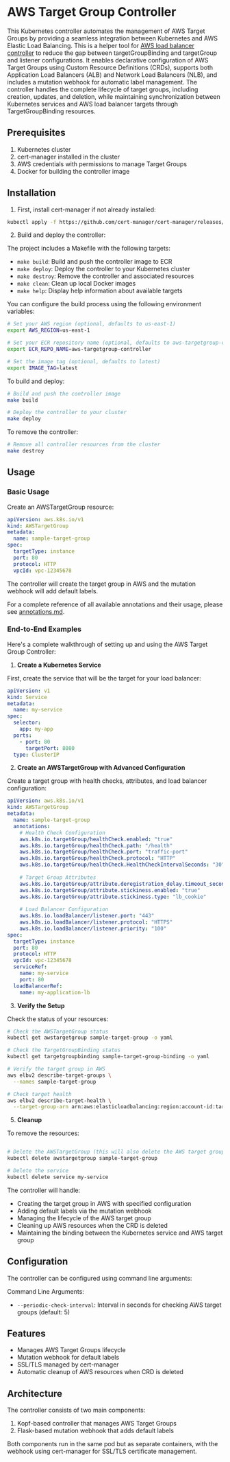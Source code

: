 # AWS Target Group Controller

This Kubernetes controller automates the management of AWS Target Groups by providing a seamless integration between Kubernetes and AWS Elastic Load Balancing. This is a helper tool for [AWS load balancer controller](https://github.com/kubernetes-sigs/aws-load-balancer-controller) to reduce the gap between targetGroupBinding and targetGroup and listener configurations. It enables declarative configuration of AWS Target Groups using Custom Resource Definitions (CRDs), supports both Application Load Balancers (ALB) and Network Load Balancers (NLB), and includes a mutation webhook for automatic label management. The controller handles the complete lifecycle of target groups, including creation, updates, and deletion, while maintaining synchronization between Kubernetes services and AWS load balancer targets through TargetGroupBinding resources.

## Prerequisites

1. Kubernetes cluster
2. cert-manager installed in the cluster
3. AWS credentials with permissions to manage Target Groups
4. Docker for building the controller image

## Installation

1. First, install cert-manager if not already installed:
```bash
kubectl apply -f https://github.com/cert-manager/cert-manager/releases/download/v1.11.0/cert-manager.yaml
```

2. Build and deploy the controller:

The project includes a Makefile with the following targets:
- `make build`: Build and push the controller image to ECR
- `make deploy`: Deploy the controller to your Kubernetes cluster
- `make destroy`: Remove the controller and associated resources
- `make clean`: Clean up local Docker images
- `make help`: Display help information about available targets

You can configure the build process using the following environment variables:
```bash
# Set your AWS region (optional, defaults to us-east-1)
export AWS_REGION=us-east-1

# Set your ECR repository name (optional, defaults to aws-targetgroup-controller)
export ECR_REPO_NAME=aws-targetgroup-controller

# Set the image tag (optional, defaults to latest)
export IMAGE_TAG=latest
```

To build and deploy:
```bash
# Build and push the controller image
make build

# Deploy the controller to your cluster
make deploy
```

To remove the controller:
```bash
# Remove all controller resources from the cluster
make destroy
```

## Usage

### Basic Usage

Create an AWSTargetGroup resource:

```yaml
apiVersion: aws.k8s.io/v1
kind: AWSTargetGroup
metadata:
  name: sample-target-group
spec:
  targetType: instance
  port: 80
  protocol: HTTP
  vpcId: vpc-12345678
```

The controller will create the target group in AWS and the mutation webhook will add default labels.

For a complete reference of all available annotations and their usage, please see [annotations.md](annotations.md).

### End-to-End Examples

Here's a complete walkthrough of setting up and using the AWS Target Group Controller:

1. **Create a Kubernetes Service**

First, create the service that will be the target for your load balancer:

```yaml
apiVersion: v1
kind: Service
metadata:
  name: my-service
spec:
  selector:
    app: my-app
  ports:
    - port: 80
      targetPort: 8080
  type: ClusterIP
```

2. **Create an AWSTargetGroup with Advanced Configuration**

Create a target group with health checks, attributes, and load balancer configuration:

```yaml
apiVersion: aws.k8s.io/v1
kind: AWSTargetGroup
metadata:
  name: sample-target-group
  annotations:
    # Health Check Configuration
    aws.k8s.io.targetGroup/healthCheck.enabled: "true"
    aws.k8s.io.targetGroup/healthCheck.path: "/health"
    aws.k8s.io.targetGroup/healthCheck.port: "traffic-port"
    aws.k8s.io.targetGroup/healthCheck.protocol: "HTTP"
    aws.k8s.io.targetGroup/healthCheck.HealthCheckIntervalSeconds: "30"
    
    # Target Group Attributes
    aws.k8s.io.targetGroup/attribute.deregistration_delay.timeout_seconds: "300"
    aws.k8s.io.targetGroup/attribute.stickiness.enabled: "true"
    aws.k8s.io.targetGroup/attribute.stickiness.type: "lb_cookie"
    
    # Load Balancer Configuration
    aws.k8s.io.loadBalancer/listener.port: "443"
    aws.k8s.io.loadBalancer/listener.protocol: "HTTPS"
    aws.k8s.io.loadBalancer/listener.priority: "100"
spec:
  targetType: instance
  port: 80
  protocol: HTTP
  vpcId: vpc-12345678
  serviceRef:
    name: my-service
    port: 80
  loadBalancerRef:
    name: my-application-lb
```


3. **Verify the Setup**

Check the status of your resources:

```bash
# Check the AWSTargetGroup status
kubectl get awstargetgroup sample-target-group -o yaml

# Check the TargetGroupBinding status
kubectl get targetgroupbinding sample-target-group-binding -o yaml

# Verify the target group in AWS
aws elbv2 describe-target-groups \
  --names sample-target-group

# Check target health
aws elbv2 describe-target-health \
  --target-group-arn arn:aws:elasticloadbalancing:region:account-id:targetgroup/sample-target-group/1234567890
```

5. **Cleanup**

To remove the resources:

```bash

# Delete the AWSTargetGroup (this will also delete the AWS target group)
kubectl delete awstargetgroup sample-target-group

# Delete the service
kubectl delete service my-service
```

The controller will handle:
- Creating the target group in AWS with specified configuration
- Adding default labels via the mutation webhook
- Managing the lifecycle of the AWS target group
- Cleaning up AWS resources when the CRD is deleted
- Maintaining the binding between the Kubernetes service and AWS target group

## Configuration

The controller can be configured using command line arguments:

Command Line Arguments:
- `--periodic-check-interval`: Interval in seconds for checking AWS target groups (default: 5)

## Features

- Manages AWS Target Groups lifecycle
- Mutation webhook for default labels
- SSL/TLS managed by cert-manager
- Automatic cleanup of AWS resources when CRD is deleted

## Architecture

The controller consists of two main components:
1. Kopf-based controller that manages AWS Target Groups
2. Flask-based mutation webhook that adds default labels

Both components run in the same pod but as separate containers, with the webhook using cert-manager for SSL/TLS certificate management.